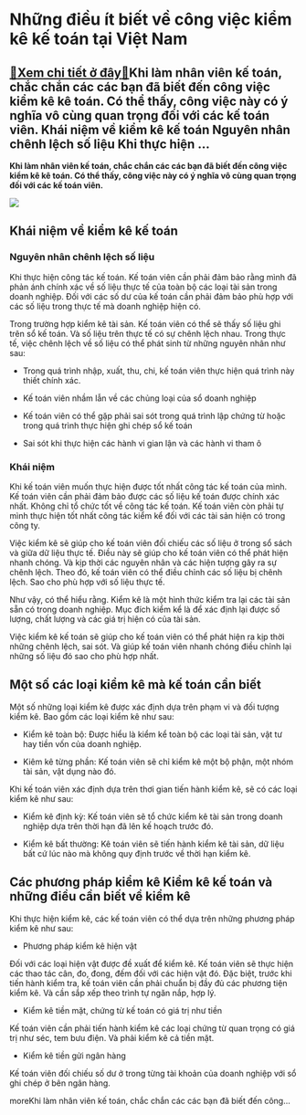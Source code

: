 Những điều ít biết về công việc kiểm kê kế toán tại Việt Nam
============================================================

[:gift:Xem chi tiết ở đây:gift:](https://hddtvn.com/nhung-dieu-it-biet-ve-cong-viec-kiem-ke-ke-toan-tai-viet-nam/)Khi làm nhân viên kế toán, chắc chắn các các bạn đã biết đến công việc kiểm kê kê toán. Có thể thấy, công việc này có ý nghĩa vô cùng quan trọng đối với các kế toán viên. Khái niệm về kiểm kê kế toán Nguyên nhân chênh lệch số liệu Khi thực hiện …
------------------------------------------------------------------------------------------------------------------------------------------------------------------------------------------------------------------------------------------------------

**Khi làm nhân viên kế toán, chắc chắn các các bạn đã biết đến công việc kiểm kê kê toán. Có thể thấy, công việc này có ý nghĩa vô cùng quan trọng đối với các kế toán viên.**


![](https://hddtvn.com/wp-content/uploads/2021/01/10501278.jpg)


Khái niệm về kiểm kê kế toán
----------------------------


### Nguyên nhân chênh lệch số liệu


Khi thực hiện công tác kế toán. Kế toán viên cần phải đảm bảo rằng mình đã phản ánh chính xác về số liệu thực tế của toàn bộ các loại tài sản trong doanh nghiệp. Đối với các số dư của kế toán cần phải đảm bảo phù hợp với các số liệu trong thực tế mà doanh nghiệp hiện có.


Trong trường hợp kiểm kê tài sản. Kế toán viên có thể sẽ thấy số liệu ghi trên sổ kế toán. Và số liệu trên thực tế có sự chênh lệch nhau. Trong thực tế, việc chênh lệch về số liệu có thể phát sinh từ những nguyên nhân như sau:




* Trong quá trình nhập, xuất, thu, chi, kế toán viên thực hiện quá trình này thiết chính xác.

* Kế toán viên nhầm lẫn về các chủng loại của sổ doanh nghiệp

* Kế toán viên có thể gặp phải sai sót trong quá trình lập chứng từ hoặc trong quá trình thực hiện ghi chép sổ kế toán

* Sai sót khi thực hiện các hành vi gian lận và các hành vi tham ô



### Khái niệm


Khi kế toán viên muốn thực hiện được tốt nhất công tác kế toán của mình. Kế toán viên cần phải đảm bảo được các số liệu kế toán được chính xác nhất. Không chỉ tổ chức tốt về công tác kế toán. Kế toán viên còn phải tự mình thực hiện tốt nhất công tác kiểm kể đối với các tài sản hiện có trong công ty.


Việc kiểm kê sẽ giúp cho kế toán viên đối chiếu các số liệu ở trong sổ sách và giữa dữ liệu thực tế. Điều này sẽ giúp cho kế toán viên có thể phát hiện nhanh chóng. Và kịp thời các nguyên nhân và các hiện tượng gây ra sự chênh lệch. Theo đó, kế toán viên có thể điều chỉnh các số liệu bị chênh lệch. Sao cho phù hợp với số liệu thực tế.


Như vậy, có thể hiểu rằng. Kiểm kê là một hình thức kiểm tra lại các tài sản sẵn có trong doanh nghiệp. Mục đích kiểm kể là để xác định lại được số lượng, chất lượng và các giá trị hiện có của tài sản.


Việc kiểm kê kế toán sẽ giúp cho kế toán viên có thể phát hiện ra kịp thời những chênh lệch, sai sót. Và giúp kế toán viên nhanh chóng điều chỉnh lại những số liệu đó sao cho phù hợp nhất.


Một số các loại kiểm kê mà kế toán cần biết
-------------------------------------------


Một số những loại kiểm kê được xác định dựa trên phạm vi và đối tượng kiểm kê. Bao gồm các loại kiểm kê như sau:




* Kiểm kê toàn bộ: Được hiểu là kiểm kể toàn bộ các loại tài sản, vật tư hay tiền vốn của doanh nghiệp.

* Kiêm kê từng phần: Kế toán viên sẽ chỉ kiểm kê một bộ phận, một nhóm tài sản, vật dụng nào đó.



Khi kế toán viên xác định dựa trên thơi gian tiến hành kiểm kê, sẽ có các loại kiểm kê như sau:




* Kiểm kê định kỳ: Kế toán viên sẽ tổ chức kiểm kê tài sản trong doanh nghiệp dựa trên thời hạn đã lên kế hoạch trước đó.

* Kiểm kê bất thường: Kê toán viên sẽ tiến hành kiểm kê tài sản, dữ liệu bất cứ lúc nào mà không quy định trước về thời hạn kiểm kê.



Các phương pháp kiểm kê Kiểm kê kế toán và những điều cần biết về kiểm kê
-------------------------------------------------------------------------


Khi thực hiện kiểm kê, các kế toán viên có thể dựa trên những phương pháp kiểm kê như sau:




* Phương pháp kiểm kê hiện vật



Đối với các loại hiện vật được đề xuất để kiểm kê. Kế toán viên sẽ thực hiện các thao tác cân, đo, đong, đếm đối với các hiện vật đó. Đặc biệt, trước khi tiến hành kiểm tra, kế toán viên cần phải chuẩn bị đầy đủ các phương tiện kiểm kê. Và cần sắp xếp theo trình tự ngăn nắp, hợp lý.




* Kiểm kê tiền mặt, chứng từ kế toán có giá trị như tiền



Kế toán viên cần phải tiến hành kiểm kê các loại chứng từ quan trọng có giá trị như séc, tem bưu điện. Và phải kiểm kê cả tiền mặt.




* Kiểm kê tiền gửi ngân hàng



Kế toán viên đối chiếu số dư ở trong từng tài khoản của doanh nghiệp với sổ ghi chép ở bên ngân hàng.


moreKhi làm nhân viên kế toán, chắc chắn các các bạn đã biết đến công…

